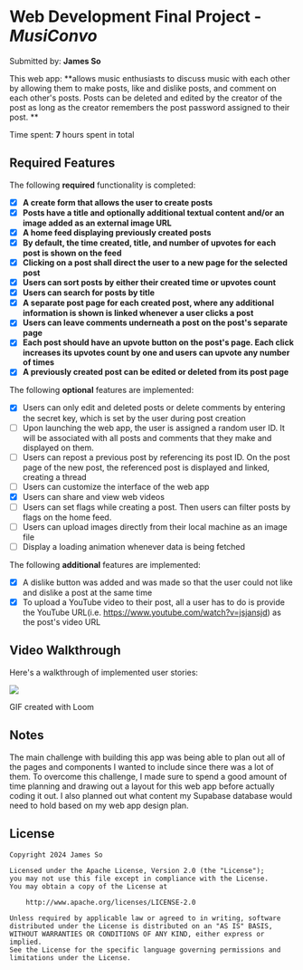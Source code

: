 # Web Development Final Project - *MusiConvo*

Submitted by: **James So**

This web app: **allows music enthusiasts to discuss music with each other by allowing them to make posts, like and dislike posts, and comment on each other's posts. Posts can be deleted and edited by the creator of the post as long as the creator remembers the post password assigned to their post. **

Time spent: **7** hours spent in total

## Required Features

The following **required** functionality is completed:

- [x] **A create form that allows the user to create posts**
- [x] **Posts have a title and optionally additional textual content and/or an image added as an external image URL**
- [x] **A home feed displaying previously created posts**
- [x] **By default, the time created, title, and number of upvotes for each post is shown on the feed**
- [x] **Clicking on a post shall direct the user to a new page for the selected post**
- [x] **Users can sort posts by either their created time or upvotes count**
- [x] **Users can search for posts by title**
- [x] **A separate post page for each created post, where any additional information is shown is linked whenever a user clicks a post**
- [x] **Users can leave comments underneath a post on the post's separate page**
- [x] **Each post should have an upvote button on the post's page. Each click increases its upvotes count by one and users can upvote any number of times**
- [x] **A previously created post can be edited or deleted from its post page**

The following **optional** features are implemented:

- [x] Users can only edit and deleted posts or delete comments by entering the secret key, which is set by the user during post creation
- [ ] Upon launching the web app, the user is assigned a random user ID. It will be associated with all posts and comments that they make and displayed on them.
- [ ] Users can repost a previous post by referencing its post ID. On the post page of the new post, the referenced post is displayed and linked, creating a thread
- [ ] Users can customize the interface of the web app
- [x] Users can share and view web videos
- [ ] Users can set flags while creating a post. Then users can filter posts by flags on the home feed.
- [ ] Users can upload images directly from their local machine as an image file
- [ ] Display a loading animation whenever data is being fetched

The following **additional** features are implemented:

* [x] A dislike button was added and was made so that the user could not like and dislike a post at the same time
* [x] To upload a YouTube video to their post, all a user has to do is provide the YouTube URL(i.e. https://www.youtube.com/watch?v=jsjansjd) as the post's video URL

## Video Walkthrough

Here's a walkthrough of implemented user stories:


<a href="https://www.loom.com/share/65fa5684e2a0432cbaf0159b19bedd24">
      <img style="max-width:300px;" src="https://cdn.loom.com/sessions/thumbnails/65fa5684e2a0432cbaf0159b19bedd24-with-play.gif">
    </a>


<!-- Replace this with whatever GIF tool you used! -->
GIF created with Loom  
<!-- Recommended tools:
[Kap](https://getkap.co/) for macOS
[ScreenToGif](https://www.screentogif.com/) for Windows
[peek](https://github.com/phw/peek) for Linux. -->

## Notes

The main challenge with building this app was being able to plan out all of the pages and components I wanted to include since there was a lot of them. To overcome this challenge, I made sure to spend a good amount of time planning and drawing out a layout for this web app before actually coding it out. I also planned out what content my Supabase database would need to hold based on my web app design plan. 

## License

    Copyright 2024 James So

    Licensed under the Apache License, Version 2.0 (the "License");
    you may not use this file except in compliance with the License.
    You may obtain a copy of the License at

        http://www.apache.org/licenses/LICENSE-2.0

    Unless required by applicable law or agreed to in writing, software
    distributed under the License is distributed on an "AS IS" BASIS,
    WITHOUT WARRANTIES OR CONDITIONS OF ANY KIND, either express or implied.
    See the License for the specific language governing permissions and
    limitations under the License.
